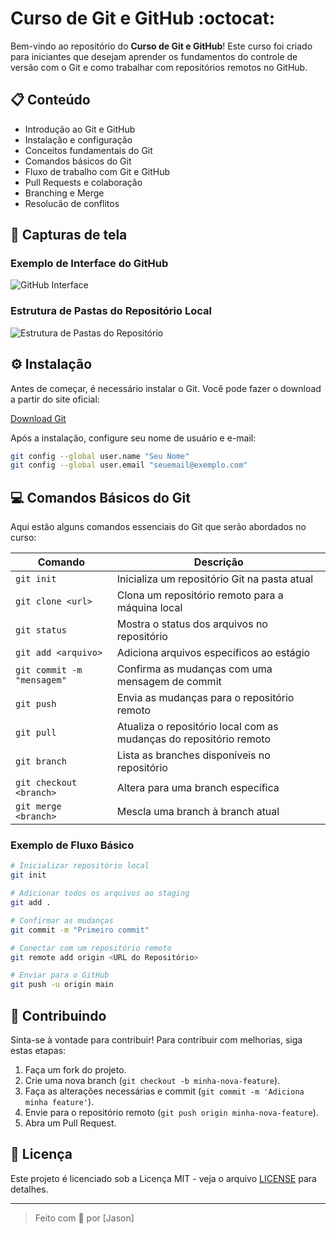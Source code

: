 
# Curso de Git e GitHub :octocat:

Bem-vindo ao repositório do **Curso de Git e GitHub**! Este curso foi criado para iniciantes que desejam aprender os fundamentos do controle de versão com o Git e como trabalhar com repositórios remotos no GitHub.

## 📋 Conteúdo

- Introdução ao Git e GitHub
- Instalação e configuração
- Conceitos fundamentais do Git
- Comandos básicos do Git
- Fluxo de trabalho com Git e GitHub
- Pull Requests e colaboração
- Branching e Merge
- Resolucão de conflitos

## 📸 Capturas de tela

### Exemplo de Interface do GitHub
![GitHub Interface](https://github.githubassets.com/images/modules/logos_page/Octocat.png)

### Estrutura de Pastas do Repositório Local
![Estrutura de Pastas do Repositório](https://placekitten.com/600/400)

## ⚙️ Instalação

Antes de começar, é necessário instalar o Git. Você pode fazer o download a partir do site oficial:

[Download Git](https://git-scm.com/downloads)

Após a instalação, configure seu nome de usuário e e-mail:

```bash
git config --global user.name "Seu Nome"
git config --global user.email "seuemail@exemplo.com"
```

## 💻 Comandos Básicos do Git

Aqui estão alguns comandos essenciais do Git que serão abordados no curso:

| Comando                     | Descrição                                                           |
|-----------------------------|---------------------------------------------------------------------|
| `git init`                  | Inicializa um repositório Git na pasta atual                        |
| `git clone <url>`           | Clona um repositório remoto para a máquina local                    |
| `git status`                | Mostra o status dos arquivos no repositório                         |
| `git add <arquivo>`         | Adiciona arquivos específicos ao estágio                           |
| `git commit -m "mensagem"`  | Confirma as mudanças com uma mensagem de commit                    |
| `git push`                  | Envia as mudanças para o repositório remoto                        |
| `git pull`                  | Atualiza o repositório local com as mudanças do repositório remoto |
| `git branch`                | Lista as branches disponíveis no repositório                       |
| `git checkout <branch>`     | Altera para uma branch específica                                  |
| `git merge <branch>`        | Mescla uma branch à branch atual                                   |

### Exemplo de Fluxo Básico
```bash
# Inicializar repositório local
git init

# Adicionar todos os arquivos ao staging
git add .

# Confirmar as mudanças
git commit -m "Primeiro commit"

# Conectar com um repositório remoto
git remote add origin <URL do Repositório>

# Enviar para o GitHub
git push -u origin main
```

## 🤝 Contribuindo

Sinta-se à vontade para contribuir! Para contribuir com melhorias, siga estas etapas:

1. Faça um fork do projeto.
2. Crie uma nova branch (`git checkout -b minha-nova-feature`).
3. Faça as alterações necessárias e commit (`git commit -m 'Adiciona minha feature'`).
4. Envie para o repositório remoto (`git push origin minha-nova-feature`).
5. Abra um Pull Request.

## 📜 Licença

Este projeto é licenciado sob a Licença MIT - veja o arquivo [LICENSE](LICENSE) para detalhes.

---

> Feito com 💖 por [Jason]
